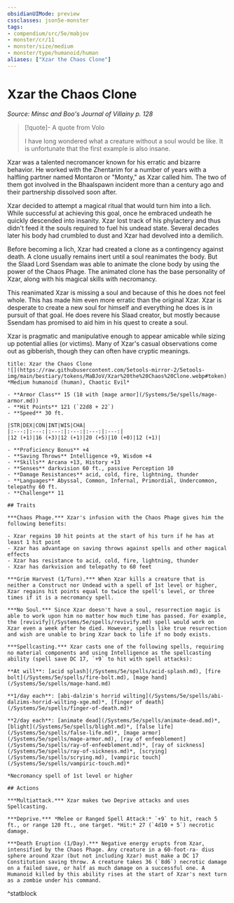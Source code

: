 ```yaml
---
obsidianUIMode: preview
cssclasses: json5e-monster
tags:
- compendium/src/5e/mabjov
- monster/cr/11
- monster/size/medium
- monster/type/humanoid/human
aliases: ["Xzar the Chaos Clone"]
---
```

# Xzar the Chaos Clone
*Source: Minsc and Boo's Journal of Villainy p. 128*  

> [!quote]- A quote from Volo  
> 
> I have long wondered what a creature without a soul would be like. It is unfortunate that the first example is also insane.

Xzar was a talented necromancer known for his erratic and bizarre behavior. He worked with the Zhentarim for a number of years with a halfling partner named Montaron or "Monty," as Xzar called him. The two of them got involved in the Bhaalspawn incident more than a century ago and their partnership dissolved soon after.

Xzar decided to attempt a magical ritual that would turn him into a lich. While successful at achieving this goal, once he embraced undeath he quickly descended into insanity. Xzar lost track of his phylactery and thus didn't feed it the souls required to fuel his undead state. Several decades later his body had crumbled to dust and Xzar had devolved into a demilich.

Before becoming a lich, Xzar had created a clone as a contingency against death. A clone usually remains inert until a soul reanimates the body. But the Slaad Lord Ssendam was able to animate the clone body by using the power of the Chaos Phage. The animated clone has the base personality of Xzar, along with his magical skills with necromancy.

This reanimated Xzar is missing a soul and because of this he does not feel whole. This has made him even more erratic than the original Xzar. Xzar is desperate to create a new soul for himself and everything he does is in pursuit of that goal. He does revere his Slaad creator, but mostly because Ssendam has promised to aid him in his quest to create a soul.

Xzar is pragmatic and manipulative enough to appear amicable while sizing up potential allies (or victims). Many of Xzar's casual observations come out as gibberish, though they can often have cryptic meanings.

```ad-statblock
title: Xzar the Chaos Clone
![](https://raw.githubusercontent.com/5etools-mirror-2/5etools-img/main/bestiary/tokens/MaBJoV/Xzar%20the%20Chaos%20Clone.webp#token)
*Medium humanoid (human), Chaotic Evil*

- **Armor Class** 15 (18 with [mage armor](/Systems/5e/spells/mage-armor.md))
- **Hit Points** 121 (`22d8 + 22`)
- **Speed** 30 ft.

|STR|DEX|CON|INT|WIS|CHA|
|:---:|:---:|:---:|:---:|:---:|:---:|
|12 (+1)|16 (+3)|12 (+1)|20 (+5)|10 (+0)|12 (+1)|

- **Proficiency Bonus** +4
- **Saving Throws** Intelligence +9, Wisdom +4
- **Skills** Arcana +13, History +13
- **Senses** darkvision 60 ft., passive Perception 10
- **Damage Resistances** acid, cold, fire, lightning, thunder
- **Languages** Abyssal, Common, Infernal, Primordial, Undercommon, telepathy 60 ft.
- **Challenge** 11

## Traits

***Chaos Phage.*** Xzar's infusion with the Chaos Phage gives him the following benefits:

- Xzar regains 10 hit points at the start of his turn if he has at least 1 hit point  
- Xzar has advantage on saving throws against spells and other magical effects  
- Xzar has resistance to acid, cold, fire, lightning, thunder  
- Xzar has darkvision and telepathy to 60 feet  

***Grim Harvest (1/Turn).*** When Xzar kills a creature that is neither a Construct nor Undead with a spell of 1st level or higher, Xzar regains hit points equal to twice the spell's level, or three times if it is a necromancy spell.

***No Soul.*** Since Xzar doesn't have a soul, resurrection magic is able to work upon him no matter how much time has passed. For example, the [revivify](/Systems/5e/spells/revivify.md) spell would work on Xzar even a week after he died. However, spells like true resurrection and wish are unable to bring Xzar back to life if no body exists.

***Spellcasting.*** Xzar casts one of the following spells, requiring no material components and using Intelligence as the spellcasting ability (spell save DC 17, `+9` to hit with spell attacks):

**At will**: [acid splash](/Systems/5e/spells/acid-splash.md), [fire bolt](/Systems/5e/spells/fire-bolt.md), [mage hand](/Systems/5e/spells/mage-hand.md)

**1/day each**: [abi-dalzim's horrid wilting](/Systems/5e/spells/abi-dalzims-horrid-wilting-xge.md)*, [finger of death](/Systems/5e/spells/finger-of-death.md)*

**2/day each**: [animate dead](/Systems/5e/spells/animate-dead.md)*, [blight](/Systems/5e/spells/blight.md)*, [false life](/Systems/5e/spells/false-life.md)*, [mage armor](/Systems/5e/spells/mage-armor.md), [ray of enfeeblement](/Systems/5e/spells/ray-of-enfeeblement.md)*, [ray of sickness](/Systems/5e/spells/ray-of-sickness.md)*, [scrying](/Systems/5e/spells/scrying.md), [vampiric touch](/Systems/5e/spells/vampiric-touch.md)*

*Necromancy spell of 1st level or higher

## Actions

***Multiattack.*** Xzar makes two Deprive attacks and uses Spellcasting.

***Deprive.*** *Melee or Ranged Spell Attack:* `+9` to hit, reach 5 ft., or range 120 ft., one target. *Hit:* 27 (`4d10 + 5`) necrotic damage.

***Death Eruption (1/Day).*** Negative energy erupts from Xzar, intensified by the Chaos Phage. Any creature in a 60-foot-ra- dius sphere around Xzar (but not including Xzar) must make a DC 17 Constitution saving throw. A creature takes 36 (`8d6`) necrotic damage on a failed save, or half as much damage on a successful one. A Humanoid killed by this ability rises at the start of Xzar's next turn as a zombie under his command.
```
^statblock